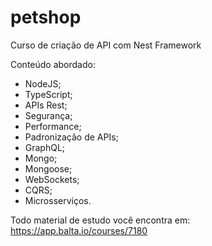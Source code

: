# petshop
Curso de criação de API com Nest Framework

Conteúdo abordado:
* NodeJS; 
* TypeScript; 
* APIs Rest;
* Segurança;
* Performance;
* Padronização de APIs;
* GraphQL; 
* Mongo; 
* Mongoose;
* WebSockets;
* CQRS;
* Microsserviços.

Todo material de estudo você encontra em: https://app.balta.io/courses/7180
